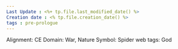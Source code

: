 ```yaml
---
Last Update : <%+ tp.file.last_modified_date() %>
Creation date : <% tp.file.creation_date() %>
tags : pre-prologue
---
```


Alignment: CE
Domain: War, Nature
Symbol: Spider web
tags: God
